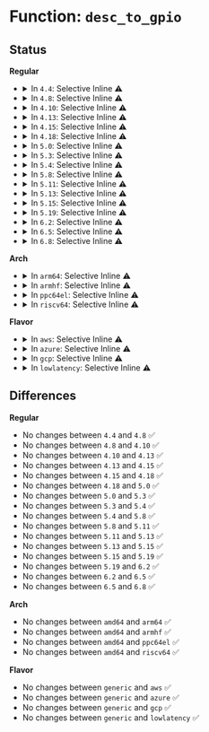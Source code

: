 # Function: <code>desc_to_gpio</code>

## Status
<b>Regular</b>
<ul>
<li>
<details>
<summary>In <code>4.4</code>: Selective Inline ⚠️</summary>

```c
int desc_to_gpio(const struct gpio_desc *desc);
```

**Collision:** Unique Global

**Inline:** Selective

**Transformation:** False

**Instances:**

```
In drivers/gpio/gpiolib.c (ffffffff81423f10)
Location: drivers/gpio/gpiolib.c:108
Inline: True
Inline callers:
  - drivers/gpio/gpiolib.c:_gpiod_get_raw_value
  - drivers/gpio/gpiolib.c:gpiod_direction_input
  - drivers/gpio/gpiolib.c:_gpiod_direction_output_raw
  - drivers/gpio/gpiolib.c:_gpiod_direction_output_raw
  - drivers/gpio/gpiolib.c:_gpio_set_open_drain_value
  - drivers/gpio/gpiolib.c:_gpio_set_open_drain_value
  - drivers/gpio/gpiolib.c:_gpio_set_open_source_value
  - drivers/gpio/gpiolib.c:_gpio_set_open_source_value
  - drivers/gpio/gpiolib.c:_gpiod_set_raw_value
  - drivers/gpio/gpiolib.c:gpiod_set_array_value_priv
  - drivers/gpio/gpiolib.c:gpiod_request
  - drivers/gpio/gpiolib.c:gpiod_hog
```
**Symbols:**

```
ffffffff81423f10-ffffffff81423f33: desc_to_gpio (STB_GLOBAL)
```
</details>
</li>
<li>
<details>
<summary>In <code>4.8</code>: Selective Inline ⚠️</summary>

```c
int desc_to_gpio(const struct gpio_desc *desc);
```

**Collision:** Unique Global

**Inline:** Selective

**Transformation:** False

**Instances:**

```
In drivers/gpio/gpiolib.c (ffffffff81472731)
Location: drivers/gpio/gpiolib.c:128
Inline: True
Inline callers:
  - drivers/gpio/gpiolib.c:gpiod_hog
  - drivers/gpio/gpiolib.c:gpiod_set_array_value_complex
  - drivers/gpio/gpiolib.c:_gpiod_set_raw_value
  - drivers/gpio/gpiolib.c:_gpio_set_open_source_value
  - drivers/gpio/gpiolib.c:_gpio_set_open_source_value
  - drivers/gpio/gpiolib.c:_gpio_set_open_drain_value
  - drivers/gpio/gpiolib.c:_gpio_set_open_drain_value
  - drivers/gpio/gpiolib.c:_gpiod_get_raw_value
  - drivers/gpio/gpiolib.c:gpiod_set_debounce
  - drivers/gpio/gpiolib.c:_gpiod_direction_output_raw
  - drivers/gpio/gpiolib.c:_gpiod_direction_output_raw
  - drivers/gpio/gpiolib.c:_gpiod_direction_output_raw
  - drivers/gpio/gpiolib.c:gpiod_direction_input
  - drivers/gpio/gpiolib.c:gpiod_direction_input
  - drivers/gpio/gpiolib.c:gpiod_request
```
**Symbols:**

```
ffffffff8146d500-ffffffff8146d523: desc_to_gpio (STB_GLOBAL)
```
</details>
</li>
<li>
<details>
<summary>In <code>4.10</code>: Selective Inline ⚠️</summary>

```c
int desc_to_gpio(const struct gpio_desc *desc);
```

**Collision:** Unique Global

**Inline:** Selective

**Transformation:** False

**Instances:**

```
In drivers/gpio/gpiolib.c (ffffffff81494851)
Location: drivers/gpio/gpiolib.c:131
Inline: True
Inline callers:
  - drivers/gpio/gpiolib.c:gpiod_hog
  - drivers/gpio/gpiolib.c:gpiod_set_array_value_complex
  - drivers/gpio/gpiolib.c:_gpiod_set_raw_value
  - drivers/gpio/gpiolib.c:_gpio_set_open_source_value
  - drivers/gpio/gpiolib.c:_gpio_set_open_source_value
  - drivers/gpio/gpiolib.c:_gpio_set_open_drain_value
  - drivers/gpio/gpiolib.c:_gpio_set_open_drain_value
  - drivers/gpio/gpiolib.c:_gpiod_get_raw_value
  - drivers/gpio/gpiolib.c:gpiod_set_debounce
  - drivers/gpio/gpiolib.c:_gpiod_direction_output_raw
  - drivers/gpio/gpiolib.c:_gpiod_direction_output_raw
  - drivers/gpio/gpiolib.c:_gpiod_direction_output_raw
  - drivers/gpio/gpiolib.c:gpiod_direction_input
  - drivers/gpio/gpiolib.c:gpiod_direction_input
  - drivers/gpio/gpiolib.c:gpiod_request
```
**Symbols:**

```
ffffffff8148f3d0-ffffffff8148f3f3: desc_to_gpio (STB_GLOBAL)
```
</details>
</li>
<li>
<details>
<summary>In <code>4.13</code>: Selective Inline ⚠️</summary>

```c
int desc_to_gpio(const struct gpio_desc *desc);
```

**Collision:** Unique Global

**Inline:** Selective

**Transformation:** False

**Instances:**

```
In drivers/gpio/gpiolib.c (ffffffff8149e274)
Location: drivers/gpio/gpiolib.c:132
Inline: True
Inline callers:
  - drivers/gpio/gpiolib.c:gpiod_hog
  - drivers/gpio/gpiolib.c:gpiod_set_array_value_complex
  - drivers/gpio/gpiolib.c:_gpiod_set_raw_value
  - drivers/gpio/gpiolib.c:_gpio_set_open_source_value
  - drivers/gpio/gpiolib.c:_gpio_set_open_source_value
  - drivers/gpio/gpiolib.c:_gpio_set_open_drain_value
  - drivers/gpio/gpiolib.c:_gpio_set_open_drain_value
  - drivers/gpio/gpiolib.c:_gpiod_get_raw_value
  - drivers/gpio/gpiolib.c:_gpiod_direction_output_raw
  - drivers/gpio/gpiolib.c:_gpiod_direction_output_raw
  - drivers/gpio/gpiolib.c:_gpiod_direction_output_raw
```
**Symbols:**

```
ffffffff81498e90-ffffffff81498eb3: desc_to_gpio (STB_GLOBAL)
```
</details>
</li>
<li>
<details>
<summary>In <code>4.15</code>: Selective Inline ⚠️</summary>

```c
int desc_to_gpio(const struct gpio_desc *desc);
```

**Collision:** Unique Global

**Inline:** Selective

**Transformation:** False

**Instances:**

```
In drivers/gpio/gpiolib.c (ffffffff814dcdd4)
Location: drivers/gpio/gpiolib.c:152
Inline: True
Inline callers:
  - drivers/gpio/gpiolib.c:gpiod_hog
  - drivers/gpio/gpiolib.c:gpiod_configure_flags
  - drivers/gpio/gpiolib.c:gpiod_set_array_value_complex
  - drivers/gpio/gpiolib.c:gpiod_set_raw_value_commit
  - drivers/gpio/gpiolib.c:gpio_set_open_source_value_commit
  - drivers/gpio/gpiolib.c:gpio_set_open_source_value_commit
  - drivers/gpio/gpiolib.c:gpio_set_open_drain_value_commit
  - drivers/gpio/gpiolib.c:gpio_set_open_drain_value_commit
  - drivers/gpio/gpiolib.c:gpiod_get_array_value_complex
  - drivers/gpio/gpiolib.c:gpiod_get_raw_value_commit
  - drivers/gpio/gpiolib.c:gpiod_direction_output_raw_commit
  - drivers/gpio/gpiolib.c:gpiod_direction_output_raw_commit
```
**Symbols:**

```
ffffffff814d7180-ffffffff814d71a3: desc_to_gpio (STB_GLOBAL)
```
</details>
</li>
<li>
<details>
<summary>In <code>4.18</code>: Selective Inline ⚠️</summary>

```c
int desc_to_gpio(const struct gpio_desc *desc);
```

**Collision:** Unique Global

**Inline:** Selective

**Transformation:** False

**Instances:**

```
In drivers/gpio/gpiolib.c (ffffffff8150bf4f)
Location: drivers/gpio/gpiolib.c:160
Inline: True
Inline callers:
  - drivers/gpio/gpiolib.c:gpiod_hog
  - drivers/gpio/gpiolib.c:gpiod_configure_flags
  - drivers/gpio/gpiolib.c:gpiod_set_array_value_complex
  - drivers/gpio/gpiolib.c:gpiod_set_raw_value_commit
  - drivers/gpio/gpiolib.c:gpio_set_open_source_value_commit
  - drivers/gpio/gpiolib.c:gpio_set_open_source_value_commit
  - drivers/gpio/gpiolib.c:gpio_set_open_drain_value_commit
  - drivers/gpio/gpiolib.c:gpio_set_open_drain_value_commit
  - drivers/gpio/gpiolib.c:gpiod_get_array_value_complex
  - drivers/gpio/gpiolib.c:gpiod_get_raw_value_commit
  - drivers/gpio/gpiolib.c:gpiod_set_debounce
  - drivers/gpio/gpiolib.c:gpiod_direction_output
  - drivers/gpio/gpiolib.c:gpiod_direction_output_raw_commit
  - drivers/gpio/gpiolib.c:gpiod_direction_output_raw_commit
  - drivers/gpio/gpiolib.c:gpiod_direction_input
  - drivers/gpio/gpiolib.c:gpiod_direction_input
Direct callers:
  - drivers/gpio/gpiolib-sysfs.c:gpiod_export
  - drivers/gpio/gpiolib-sysfs.c:gpiod_export
  - drivers/gpio/gpiolib-sysfs.c:gpiod_export
  - drivers/gpio/gpiolib-sysfs.c:gpiod_export
```
**Symbols:**

```
ffffffff81506340-ffffffff81506363: desc_to_gpio (STB_GLOBAL)
```
</details>
</li>
<li>
<details>
<summary>In <code>5.0</code>: Selective Inline ⚠️</summary>

```c
int desc_to_gpio(const struct gpio_desc *desc);
```

**Collision:** Unique Global

**Inline:** Selective

**Transformation:** False

**Instances:**

```
In drivers/gpio/gpiolib.c (ffffffff81520e7f)
Location: drivers/gpio/gpiolib.c:161
Inline: True
Inline callers:
  - drivers/gpio/gpiolib.c:gpiod_hog
  - drivers/gpio/gpiolib.c:gpiod_configure_flags
  - drivers/gpio/gpiolib.c:gpiod_set_array_value_complex
  - drivers/gpio/gpiolib.c:gpiod_set_raw_value_commit
  - drivers/gpio/gpiolib.c:gpio_set_open_source_value_commit
  - drivers/gpio/gpiolib.c:gpio_set_open_source_value_commit
  - drivers/gpio/gpiolib.c:gpio_set_open_drain_value_commit
  - drivers/gpio/gpiolib.c:gpio_set_open_drain_value_commit
  - drivers/gpio/gpiolib.c:gpiod_get_array_value_complex
  - drivers/gpio/gpiolib.c:gpiod_get_raw_value_commit
  - drivers/gpio/gpiolib.c:gpiod_set_debounce
  - drivers/gpio/gpiolib.c:gpiod_direction_output
  - drivers/gpio/gpiolib.c:gpiod_direction_output_raw_commit
  - drivers/gpio/gpiolib.c:gpiod_direction_output_raw_commit
  - drivers/gpio/gpiolib.c:gpiod_direction_output_raw_commit
  - drivers/gpio/gpiolib.c:gpiod_direction_input
  - drivers/gpio/gpiolib.c:gpiod_direction_input
  - drivers/gpio/gpiolib.c:gpiod_direction_input
Direct callers:
  - drivers/gpio/gpiolib-sysfs.c:gpiod_export
  - drivers/gpio/gpiolib-sysfs.c:gpiod_export
  - drivers/gpio/gpiolib-sysfs.c:gpiod_export
  - drivers/gpio/gpiolib-sysfs.c:gpiod_export
```
**Symbols:**

```
ffffffff8151a7f0-ffffffff8151a813: desc_to_gpio (STB_GLOBAL)
```
</details>
</li>
<li>
<details>
<summary>In <code>5.3</code>: Selective Inline ⚠️</summary>

```c
int desc_to_gpio(const struct gpio_desc *desc);
```

**Collision:** Unique Global

**Inline:** Selective

**Transformation:** False

**Instances:**

```
In drivers/gpio/gpiolib.c (ffffffff8154f2ee)
Location: drivers/gpio/gpiolib.c:161
Inline: True
Inline callers:
  - drivers/gpio/gpiolib.c:gpiod_hog
  - drivers/gpio/gpiolib.c:gpiod_configure_flags
  - drivers/gpio/gpiolib.c:gpiod_configure_flags
  - drivers/gpio/gpiolib.c:gpiod_set_array_value_complex
  - drivers/gpio/gpiolib.c:gpiod_set_raw_value_commit
  - drivers/gpio/gpiolib.c:gpio_set_open_source_value_commit
  - drivers/gpio/gpiolib.c:gpio_set_open_source_value_commit
  - drivers/gpio/gpiolib.c:gpio_set_open_drain_value_commit
  - drivers/gpio/gpiolib.c:gpio_set_open_drain_value_commit
  - drivers/gpio/gpiolib.c:gpiod_get_array_value_complex
  - drivers/gpio/gpiolib.c:gpiod_get_raw_value_commit
  - drivers/gpio/gpiolib.c:gpiod_set_debounce
  - drivers/gpio/gpiolib.c:gpiod_direction_output
  - drivers/gpio/gpiolib.c:gpiod_direction_output_raw_commit
  - drivers/gpio/gpiolib.c:gpiod_direction_output_raw_commit
  - drivers/gpio/gpiolib.c:gpiod_direction_output_raw_commit
  - drivers/gpio/gpiolib.c:gpiod_direction_input
  - drivers/gpio/gpiolib.c:gpiod_direction_input
  - drivers/gpio/gpiolib.c:gpiod_direction_input
Direct callers:
  - drivers/gpio/gpiolib-sysfs.c:gpiod_export
  - drivers/gpio/gpiolib-sysfs.c:gpiod_export
  - drivers/gpio/gpiolib-sysfs.c:gpiod_export
  - drivers/gpio/gpiolib-sysfs.c:gpiod_export
```
**Symbols:**

```
ffffffff81548990-ffffffff815489b3: desc_to_gpio (STB_GLOBAL)
```
</details>
</li>
<li>
<details>
<summary>In <code>5.4</code>: Selective Inline ⚠️</summary>

```c
int desc_to_gpio(const struct gpio_desc *desc);
```

**Collision:** Unique Global

**Inline:** Selective

**Transformation:** False

**Instances:**

```
In drivers/gpio/gpiolib.c (ffffffff815707f6)
Location: drivers/gpio/gpiolib.c:163
Inline: True
Inline callers:
  - drivers/gpio/gpiolib.c:gpiod_hog
  - drivers/gpio/gpiolib.c:gpiod_configure_flags
  - drivers/gpio/gpiolib.c:gpiod_configure_flags
  - drivers/gpio/gpiolib.c:gpiod_set_array_value_complex
  - drivers/gpio/gpiolib.c:gpiod_set_raw_value_commit
  - drivers/gpio/gpiolib.c:gpio_set_open_source_value_commit
  - drivers/gpio/gpiolib.c:gpio_set_open_source_value_commit
  - drivers/gpio/gpiolib.c:gpio_set_open_drain_value_commit
  - drivers/gpio/gpiolib.c:gpio_set_open_drain_value_commit
  - drivers/gpio/gpiolib.c:gpiod_get_array_value_complex
  - drivers/gpio/gpiolib.c:gpiod_get_raw_value_commit
  - drivers/gpio/gpiolib.c:gpiod_set_debounce
  - drivers/gpio/gpiolib.c:gpiod_direction_output
  - drivers/gpio/gpiolib.c:gpiod_direction_output_raw_commit
  - drivers/gpio/gpiolib.c:gpiod_direction_output_raw_commit
  - drivers/gpio/gpiolib.c:gpiod_direction_output_raw_commit
  - drivers/gpio/gpiolib.c:gpiod_direction_input
  - drivers/gpio/gpiolib.c:gpiod_direction_input
  - drivers/gpio/gpiolib.c:gpiod_direction_input
Direct callers:
  - drivers/gpio/gpiolib-sysfs.c:gpiod_export
  - drivers/gpio/gpiolib-sysfs.c:gpiod_export
  - drivers/gpio/gpiolib-sysfs.c:gpiod_export
  - drivers/gpio/gpiolib-sysfs.c:gpiod_export
```
**Symbols:**

```
ffffffff81569960-ffffffff81569983: desc_to_gpio (STB_GLOBAL)
```
</details>
</li>
<li>
<details>
<summary>In <code>5.8</code>: Selective Inline ⚠️</summary>

```c
int desc_to_gpio(const struct gpio_desc *desc);
```

**Collision:** Unique Global

**Inline:** Selective

**Transformation:** False

**Instances:**

```
In drivers/gpio/gpiolib.c (ffffffff81614d9f)
Location: drivers/gpio/gpiolib.c:164
Inline: True
Inline callers:
  - drivers/gpio/gpiolib.c:gpiod_hog
  - drivers/gpio/gpiolib.c:gpiod_configure_flags
  - drivers/gpio/gpiolib.c:gpiod_configure_flags
  - drivers/gpio/gpiolib.c:gpiod_configure_flags
  - drivers/gpio/gpiolib.c:gpiod_set_array_value_complex
  - drivers/gpio/gpiolib.c:gpiod_set_raw_value_commit
  - drivers/gpio/gpiolib.c:gpio_set_open_source_value_commit
  - drivers/gpio/gpiolib.c:gpio_set_open_source_value_commit
  - drivers/gpio/gpiolib.c:gpio_set_open_drain_value_commit
  - drivers/gpio/gpiolib.c:gpio_set_open_drain_value_commit
  - drivers/gpio/gpiolib.c:gpiod_get_array_value_complex
  - drivers/gpio/gpiolib.c:gpiod_get_raw_value_commit
  - drivers/gpio/gpiolib.c:gpiod_direction_output
  - drivers/gpio/gpiolib.c:gpiod_direction_output_raw_commit
  - drivers/gpio/gpiolib.c:gpiod_direction_output_raw_commit
  - drivers/gpio/gpiolib.c:gpiod_direction_output_raw_commit
  - drivers/gpio/gpiolib.c:gpiod_direction_output_raw_commit
  - drivers/gpio/gpiolib.c:gpiod_direction_input
  - drivers/gpio/gpiolib.c:gpiod_direction_input
  - drivers/gpio/gpiolib.c:gpiod_direction_input
  - drivers/gpio/gpiolib.c:gpiochip_machine_hog
Direct callers:
  - drivers/gpio/gpiolib-sysfs.c:gpiod_export
  - drivers/gpio/gpiolib-sysfs.c:gpiod_export
  - drivers/gpio/gpiolib-sysfs.c:gpiod_export
  - drivers/gpio/gpiolib-sysfs.c:gpiod_export
```
**Symbols:**

```
ffffffff8160c2f0-ffffffff8160c312: desc_to_gpio (STB_GLOBAL)
```
</details>
</li>
<li>
<details>
<summary>In <code>5.11</code>: Selective Inline ⚠️</summary>

```c
int desc_to_gpio(const struct gpio_desc *desc);
```

**Collision:** Unique Global

**Inline:** Selective

**Transformation:** False

**Instances:**

```
In drivers/gpio/gpiolib.c (ffffffff81bf6631)
Location: drivers/gpio/gpiolib.c:161
Inline: True
Inline callers:
  - drivers/gpio/gpiolib.c:gpiod_hog
  - drivers/gpio/gpiolib.c:gpiod_configure_flags
  - drivers/gpio/gpiolib.c:gpiod_configure_flags
  - drivers/gpio/gpiolib.c:gpiod_configure_flags
  - drivers/gpio/gpiolib.c:gpiod_set_array_value_complex
  - drivers/gpio/gpiolib.c:gpiod_set_raw_value_commit
  - drivers/gpio/gpiolib.c:gpio_set_open_source_value_commit
  - drivers/gpio/gpiolib.c:gpio_set_open_source_value_commit
  - drivers/gpio/gpiolib.c:gpio_set_open_drain_value_commit
  - drivers/gpio/gpiolib.c:gpio_set_open_drain_value_commit
  - drivers/gpio/gpiolib.c:gpiod_get_array_value_complex
  - drivers/gpio/gpiolib.c:gpiod_get_raw_value_commit
  - drivers/gpio/gpiolib.c:gpiod_direction_output
  - drivers/gpio/gpiolib.c:gpiod_direction_output_raw_commit
  - drivers/gpio/gpiolib.c:gpiod_direction_output_raw_commit
  - drivers/gpio/gpiolib.c:gpiod_direction_output_raw_commit
  - drivers/gpio/gpiolib.c:gpiod_direction_output_raw_commit
  - drivers/gpio/gpiolib.c:gpiod_direction_input
  - drivers/gpio/gpiolib.c:gpiod_direction_input
  - drivers/gpio/gpiolib.c:gpiod_direction_input
  - drivers/gpio/gpiolib.c:gpiochip_machine_hog
Direct callers:
  - drivers/gpio/gpiolib-sysfs.c:gpiod_export
  - drivers/gpio/gpiolib-sysfs.c:gpiod_export
  - drivers/gpio/gpiolib-sysfs.c:gpiod_export
  - drivers/gpio/gpiolib-sysfs.c:gpiod_export
```
**Symbols:**

```
ffffffff816331a0-ffffffff816331c5: desc_to_gpio (STB_GLOBAL)
```
</details>
</li>
<li>
<details>
<summary>In <code>5.13</code>: Selective Inline ⚠️</summary>

```c
int desc_to_gpio(const struct gpio_desc *desc);
```

**Collision:** Unique Global

**Inline:** Selective

**Transformation:** False

**Instances:**

```
In drivers/gpio/gpiolib.c (ffffffff81be851e)
Location: drivers/gpio/gpiolib.c:163
Inline: True
Inline callers:
  - drivers/gpio/gpiolib.c:gpiod_hog
  - drivers/gpio/gpiolib.c:gpiod_configure_flags
  - drivers/gpio/gpiolib.c:gpiod_configure_flags
  - drivers/gpio/gpiolib.c:gpiod_configure_flags
  - drivers/gpio/gpiolib.c:gpiod_set_array_value_complex
  - drivers/gpio/gpiolib.c:gpiod_set_raw_value_commit
  - drivers/gpio/gpiolib.c:gpio_set_open_source_value_commit
  - drivers/gpio/gpiolib.c:gpio_set_open_source_value_commit
  - drivers/gpio/gpiolib.c:gpio_set_open_drain_value_commit
  - drivers/gpio/gpiolib.c:gpio_set_open_drain_value_commit
  - drivers/gpio/gpiolib.c:gpiod_get_array_value_complex
  - drivers/gpio/gpiolib.c:gpiod_get_raw_value_commit
  - drivers/gpio/gpiolib.c:gpiod_direction_output
  - drivers/gpio/gpiolib.c:gpiod_direction_output_raw_commit
  - drivers/gpio/gpiolib.c:gpiod_direction_output_raw_commit
  - drivers/gpio/gpiolib.c:gpiod_direction_output_raw_commit
  - drivers/gpio/gpiolib.c:gpiod_direction_output_raw_commit
  - drivers/gpio/gpiolib.c:gpiod_direction_input
  - drivers/gpio/gpiolib.c:gpiod_direction_input
  - drivers/gpio/gpiolib.c:gpiod_direction_input
  - drivers/gpio/gpiolib.c:gpiochip_machine_hog
Direct callers:
  - drivers/gpio/gpiolib-sysfs.c:gpiod_export
  - drivers/gpio/gpiolib-sysfs.c:gpiod_export
  - drivers/gpio/gpiolib-sysfs.c:gpiod_export
  - drivers/gpio/gpiolib-sysfs.c:gpiod_export
```
**Symbols:**

```
ffffffff81616e80-ffffffff81616ea5: desc_to_gpio (STB_GLOBAL)
```
</details>
</li>
<li>
<details>
<summary>In <code>5.15</code>: Selective Inline ⚠️</summary>

```c
int desc_to_gpio(const struct gpio_desc *desc);
```

**Collision:** Unique Global

**Inline:** Selective

**Transformation:** False

**Instances:**

```
In drivers/gpio/gpiolib.c (ffffffff81ce21cb)
Location: drivers/gpio/gpiolib.c:163
Inline: True
Inline callers:
  - drivers/gpio/gpiolib.c:gpiod_hog
  - drivers/gpio/gpiolib.c:gpiod_configure_flags
  - drivers/gpio/gpiolib.c:gpiod_configure_flags
  - drivers/gpio/gpiolib.c:gpiod_configure_flags
  - drivers/gpio/gpiolib.c:gpiod_set_array_value_complex
  - drivers/gpio/gpiolib.c:gpiod_set_raw_value_commit
  - drivers/gpio/gpiolib.c:gpio_set_open_source_value_commit
  - drivers/gpio/gpiolib.c:gpio_set_open_source_value_commit
  - drivers/gpio/gpiolib.c:gpio_set_open_drain_value_commit
  - drivers/gpio/gpiolib.c:gpio_set_open_drain_value_commit
  - drivers/gpio/gpiolib.c:gpiod_get_array_value_complex
  - drivers/gpio/gpiolib.c:gpiod_get_raw_value_commit
  - drivers/gpio/gpiolib.c:gpiod_direction_output
  - drivers/gpio/gpiolib.c:gpiod_direction_output_raw_commit
  - drivers/gpio/gpiolib.c:gpiod_direction_output_raw_commit
  - drivers/gpio/gpiolib.c:gpiod_direction_output_raw_commit
  - drivers/gpio/gpiolib.c:gpiod_direction_output_raw_commit
  - drivers/gpio/gpiolib.c:gpiod_direction_input
  - drivers/gpio/gpiolib.c:gpiod_direction_input
  - drivers/gpio/gpiolib.c:gpiod_direction_input
  - drivers/gpio/gpiolib.c:gpiochip_machine_hog
Direct callers:
  - drivers/gpio/gpiolib-sysfs.c:gpiod_export
  - drivers/gpio/gpiolib-sysfs.c:gpiod_export
  - drivers/gpio/gpiolib-sysfs.c:gpiod_export
  - drivers/gpio/gpiolib-sysfs.c:gpiod_export
```
**Symbols:**

```
ffffffff81686100-ffffffff81686125: desc_to_gpio (STB_GLOBAL)
```
</details>
</li>
<li>
<details>
<summary>In <code>5.19</code>: Selective Inline ⚠️</summary>

```c
int desc_to_gpio(const struct gpio_desc *desc);
```

**Collision:** Unique Global

**Inline:** Selective

**Transformation:** False

**Instances:**

```
In drivers/gpio/gpiolib.c (ffffffff81ea8be8)
Location: drivers/gpio/gpiolib.c:163
Inline: True
Inline callers:
  - drivers/gpio/gpiolib.c:gpiod_hog
  - drivers/gpio/gpiolib.c:gpiod_configure_flags
  - drivers/gpio/gpiolib.c:gpiod_configure_flags
  - drivers/gpio/gpiolib.c:gpiod_configure_flags
  - drivers/gpio/gpiolib.c:gpiod_set_array_value_complex
  - drivers/gpio/gpiolib.c:gpiod_set_raw_value_commit
  - drivers/gpio/gpiolib.c:gpio_set_open_source_value_commit
  - drivers/gpio/gpiolib.c:gpio_set_open_source_value_commit
  - drivers/gpio/gpiolib.c:gpio_set_open_drain_value_commit
  - drivers/gpio/gpiolib.c:gpio_set_open_drain_value_commit
  - drivers/gpio/gpiolib.c:gpiod_get_array_value_complex
  - drivers/gpio/gpiolib.c:gpiod_get_raw_value_commit
  - drivers/gpio/gpiolib.c:gpiod_disable_hw_timestamp_ns
  - drivers/gpio/gpiolib.c:gpiod_disable_hw_timestamp_ns
  - drivers/gpio/gpiolib.c:gpiod_enable_hw_timestamp_ns
  - drivers/gpio/gpiolib.c:gpiod_enable_hw_timestamp_ns
  - drivers/gpio/gpiolib.c:gpiod_direction_output
  - drivers/gpio/gpiolib.c:gpiod_direction_output_raw_commit
  - drivers/gpio/gpiolib.c:gpiod_direction_output_raw_commit
  - drivers/gpio/gpiolib.c:gpiod_direction_output_raw_commit
  - drivers/gpio/gpiolib.c:gpiod_direction_output_raw_commit
  - drivers/gpio/gpiolib.c:gpiod_direction_input
  - drivers/gpio/gpiolib.c:gpiod_direction_input
  - drivers/gpio/gpiolib.c:gpiod_direction_input
  - drivers/gpio/gpiolib.c:gpiochip_machine_hog
Direct callers:
  - drivers/gpio/gpiolib-cdev.c:hte_edge_setup
  - drivers/gpio/gpiolib-sysfs.c:gpiod_export
  - drivers/gpio/gpiolib-sysfs.c:gpiod_export
  - drivers/gpio/gpiolib-sysfs.c:gpiod_export
  - drivers/gpio/gpiolib-sysfs.c:gpiod_export
```
**Symbols:**

```
ffffffff817a29e0-ffffffff817a2a0d: desc_to_gpio (STB_GLOBAL)
```
</details>
</li>
<li>
<details>
<summary>In <code>6.2</code>: Selective Inline ⚠️</summary>

```c
int desc_to_gpio(const struct gpio_desc *desc);
```

**Collision:** Unique Global

**Inline:** Selective

**Transformation:** False

**Instances:**

```
In drivers/gpio/gpiolib.c (ffffffff818c147d)
Location: drivers/gpio/gpiolib.c:164
Inline: True
Inline callers:
  - drivers/gpio/gpiolib.c:gpiod_hog
  - drivers/gpio/gpiolib.c:gpiod_configure_flags
  - drivers/gpio/gpiolib.c:gpiod_configure_flags
  - drivers/gpio/gpiolib.c:gpiod_configure_flags
  - drivers/gpio/gpiolib.c:gpiod_set_array_value_complex
  - drivers/gpio/gpiolib.c:gpiod_set_raw_value_commit
  - drivers/gpio/gpiolib.c:gpio_set_open_source_value_commit
  - drivers/gpio/gpiolib.c:gpio_set_open_source_value_commit
  - drivers/gpio/gpiolib.c:gpio_set_open_drain_value_commit
  - drivers/gpio/gpiolib.c:gpio_set_open_drain_value_commit
  - drivers/gpio/gpiolib.c:gpiod_get_array_value_complex
  - drivers/gpio/gpiolib.c:gpiod_get_raw_value_commit
  - drivers/gpio/gpiolib.c:gpiod_disable_hw_timestamp_ns
  - drivers/gpio/gpiolib.c:gpiod_disable_hw_timestamp_ns
  - drivers/gpio/gpiolib.c:gpiod_enable_hw_timestamp_ns
  - drivers/gpio/gpiolib.c:gpiod_enable_hw_timestamp_ns
  - drivers/gpio/gpiolib.c:gpiod_direction_output
  - drivers/gpio/gpiolib.c:gpiod_direction_output_raw_commit
  - drivers/gpio/gpiolib.c:gpiod_direction_output_raw_commit
  - drivers/gpio/gpiolib.c:gpiod_direction_output_raw_commit
  - drivers/gpio/gpiolib.c:gpiod_direction_output_raw_commit
  - drivers/gpio/gpiolib.c:gpiod_direction_input
  - drivers/gpio/gpiolib.c:gpiod_direction_input
  - drivers/gpio/gpiolib.c:gpiod_direction_input
  - drivers/gpio/gpiolib.c:gpiochip_machine_hog
Direct callers:
  - drivers/gpio/gpiolib-cdev.c:hte_edge_setup
  - drivers/gpio/gpiolib-sysfs.c:gpiod_export
  - drivers/gpio/gpiolib-sysfs.c:gpiod_export
  - drivers/gpio/gpiolib-sysfs.c:gpiod_export
  - drivers/gpio/gpiolib-sysfs.c:gpiod_export
```
**Symbols:**

```
ffffffff818b9cb0-ffffffff818b9cdd: desc_to_gpio (STB_GLOBAL)
```
</details>
</li>
<li>
<details>
<summary>In <code>6.5</code>: Selective Inline ⚠️</summary>

```c
int desc_to_gpio(const struct gpio_desc *desc);
```

**Collision:** Unique Global

**Inline:** Selective

**Transformation:** False

**Instances:**

```
In drivers/gpio/gpiolib.c (ffffffff81904426)
Location: drivers/gpio/gpiolib.c:181
Inline: True
Inline callers:
  - drivers/gpio/gpiolib.c:gpiod_hog
  - drivers/gpio/gpiolib.c:gpiod_configure_flags
  - drivers/gpio/gpiolib.c:gpiod_configure_flags
  - drivers/gpio/gpiolib.c:gpiod_configure_flags
  - drivers/gpio/gpiolib.c:gpiod_set_array_value_complex
  - drivers/gpio/gpiolib.c:gpiod_set_raw_value_commit
  - drivers/gpio/gpiolib.c:gpio_set_open_source_value_commit
  - drivers/gpio/gpiolib.c:gpio_set_open_source_value_commit
  - drivers/gpio/gpiolib.c:gpio_set_open_drain_value_commit
  - drivers/gpio/gpiolib.c:gpio_set_open_drain_value_commit
  - drivers/gpio/gpiolib.c:gpiod_get_array_value_complex
  - drivers/gpio/gpiolib.c:gpiod_get_raw_value_commit
  - drivers/gpio/gpiolib.c:gpiod_disable_hw_timestamp_ns
  - drivers/gpio/gpiolib.c:gpiod_disable_hw_timestamp_ns
  - drivers/gpio/gpiolib.c:gpiod_enable_hw_timestamp_ns
  - drivers/gpio/gpiolib.c:gpiod_enable_hw_timestamp_ns
  - drivers/gpio/gpiolib.c:gpiod_direction_output
  - drivers/gpio/gpiolib.c:gpiod_direction_output_raw_commit
  - drivers/gpio/gpiolib.c:gpiod_direction_output_raw_commit
  - drivers/gpio/gpiolib.c:gpiod_direction_output_raw_commit
  - drivers/gpio/gpiolib.c:gpiod_direction_output_raw_commit
  - drivers/gpio/gpiolib.c:gpiod_direction_input
  - drivers/gpio/gpiolib.c:gpiod_direction_input
  - drivers/gpio/gpiolib.c:gpiod_direction_input
  - drivers/gpio/gpiolib.c:gpiochip_machine_hog
Direct callers:
  - drivers/gpio/gpiolib-cdev.c:hte_edge_setup
  - drivers/gpio/gpiolib-sysfs.c:gpiod_export
  - drivers/gpio/gpiolib-sysfs.c:gpiod_export
  - drivers/gpio/gpiolib-sysfs.c:gpiod_export
  - drivers/gpio/gpiolib-sysfs.c:gpiod_export
```
**Symbols:**

```
ffffffff818fcda0-ffffffff818fcdcd: desc_to_gpio (STB_GLOBAL)
```
</details>
</li>
<li>
<details>
<summary>In <code>6.8</code>: Selective Inline ⚠️</summary>

```c
int desc_to_gpio(const struct gpio_desc *desc);
```

**Collision:** Unique Global

**Inline:** Selective

**Transformation:** False

**Instances:**

```
In drivers/gpio/gpiolib.c (ffffffff8194be4f)
Location: drivers/gpio/gpiolib.c:191
Inline: True
Inline callers:
  - drivers/gpio/gpiolib.c:gpiod_hog
  - drivers/gpio/gpiolib.c:gpiod_configure_flags
  - drivers/gpio/gpiolib.c:gpiod_configure_flags
  - drivers/gpio/gpiolib.c:gpiod_configure_flags
  - drivers/gpio/gpiolib.c:gpiod_set_array_value_complex
  - drivers/gpio/gpiolib.c:gpiod_set_raw_value_commit
  - drivers/gpio/gpiolib.c:gpio_set_open_source_value_commit
  - drivers/gpio/gpiolib.c:gpio_set_open_source_value_commit
  - drivers/gpio/gpiolib.c:gpio_set_open_drain_value_commit
  - drivers/gpio/gpiolib.c:gpio_set_open_drain_value_commit
  - drivers/gpio/gpiolib.c:gpiod_get_array_value_complex
  - drivers/gpio/gpiolib.c:gpiod_get_raw_value_commit
  - drivers/gpio/gpiolib.c:gpiod_disable_hw_timestamp_ns
  - drivers/gpio/gpiolib.c:gpiod_disable_hw_timestamp_ns
  - drivers/gpio/gpiolib.c:gpiod_enable_hw_timestamp_ns
  - drivers/gpio/gpiolib.c:gpiod_enable_hw_timestamp_ns
  - drivers/gpio/gpiolib.c:gpiod_direction_output
  - drivers/gpio/gpiolib.c:gpiod_direction_output_raw_commit
  - drivers/gpio/gpiolib.c:gpiod_direction_output_raw_commit
  - drivers/gpio/gpiolib.c:gpiod_direction_output_raw_commit
  - drivers/gpio/gpiolib.c:gpiod_direction_output_raw_commit
  - drivers/gpio/gpiolib.c:gpiod_direction_input
  - drivers/gpio/gpiolib.c:gpiod_direction_input
  - drivers/gpio/gpiolib.c:gpiod_direction_input
  - drivers/gpio/gpiolib.c:gpiochip_machine_hog
Direct callers:
  - drivers/gpio/gpiolib-cdev.c:hte_edge_setup
  - drivers/gpio/gpiolib-sysfs.c:gpiod_export
  - drivers/gpio/gpiolib-sysfs.c:gpiod_export
  - drivers/gpio/gpiolib-sysfs.c:gpiod_export
  - drivers/gpio/gpiolib-sysfs.c:gpiod_export
```
**Symbols:**

```
ffffffff819443c0-ffffffff819443ea: desc_to_gpio (STB_GLOBAL)
```
</details>
</li>
</ul>
<b>Arch</b>
<ul>
<li>
<details>
<summary>In <code>arm64</code>: Selective Inline ⚠️</summary>

```c
int desc_to_gpio(const struct gpio_desc *desc);
```

**Collision:** Unique Global

**Inline:** Selective

**Transformation:** False

**Instances:**

```
In drivers/gpio/gpiolib.c (ffff8000106c5434)
Location: drivers/gpio/gpiolib.c:163
Inline: True
Inline callers:
  - drivers/gpio/gpiolib.c:gpiod_hog
  - drivers/gpio/gpiolib.c:gpiod_configure_flags
  - drivers/gpio/gpiolib.c:gpiod_configure_flags
  - drivers/gpio/gpiolib.c:gpiod_set_array_value_complex
  - drivers/gpio/gpiolib.c:gpiod_set_raw_value_commit
  - drivers/gpio/gpiolib.c:gpio_set_open_source_value_commit
  - drivers/gpio/gpiolib.c:gpio_set_open_source_value_commit
  - drivers/gpio/gpiolib.c:gpio_set_open_drain_value_commit
  - drivers/gpio/gpiolib.c:gpio_set_open_drain_value_commit
  - drivers/gpio/gpiolib.c:gpiod_get_array_value_complex
  - drivers/gpio/gpiolib.c:gpiod_get_raw_value_commit
  - drivers/gpio/gpiolib.c:gpiod_set_debounce
  - drivers/gpio/gpiolib.c:gpiod_direction_output
  - drivers/gpio/gpiolib.c:gpiod_direction_output_raw_commit
  - drivers/gpio/gpiolib.c:gpiod_direction_output_raw_commit
  - drivers/gpio/gpiolib.c:gpiod_direction_output_raw_commit
  - drivers/gpio/gpiolib.c:gpiod_direction_input
  - drivers/gpio/gpiolib.c:gpiod_direction_input
  - drivers/gpio/gpiolib.c:gpiod_direction_input
Direct callers:
  - drivers/gpio/gpiolib-of.c:of_parse_own_gpio
  - drivers/gpio/gpiolib-of.c:of_get_named_gpio_flags
  - drivers/gpio/gpiolib-sysfs.c:gpiod_export
  - drivers/gpio/gpiolib-sysfs.c:gpiod_export
  - drivers/gpio/gpiolib-sysfs.c:gpiod_export
```
**Symbols:**

```
ffff8000106bd610-ffff8000106bd64c: desc_to_gpio (STB_GLOBAL)
```
</details>
</li>
<li>
<details>
<summary>In <code>armhf</code>: Selective Inline ⚠️</summary>

```c
int desc_to_gpio(const struct gpio_desc *desc);
```

**Collision:** Unique Global

**Inline:** Selective

**Transformation:** False

**Instances:**

```
In drivers/gpio/gpiolib.c (c0863544)
Location: drivers/gpio/gpiolib.c:163
Inline: True
Inline callers:
  - drivers/gpio/gpiolib.c:gpiod_hog
  - drivers/gpio/gpiolib.c:gpiod_configure_flags
  - drivers/gpio/gpiolib.c:gpiod_configure_flags
  - drivers/gpio/gpiolib.c:gpiod_set_array_value_complex
  - drivers/gpio/gpiolib.c:gpiod_set_raw_value_commit
  - drivers/gpio/gpiolib.c:gpio_set_open_source_value_commit
  - drivers/gpio/gpiolib.c:gpio_set_open_source_value_commit
  - drivers/gpio/gpiolib.c:gpio_set_open_drain_value_commit
  - drivers/gpio/gpiolib.c:gpio_set_open_drain_value_commit
  - drivers/gpio/gpiolib.c:gpiod_get_array_value_complex
  - drivers/gpio/gpiolib.c:gpiod_get_raw_value_commit
  - drivers/gpio/gpiolib.c:gpiod_set_debounce
  - drivers/gpio/gpiolib.c:gpiod_direction_output
  - drivers/gpio/gpiolib.c:gpiod_direction_output_raw_commit
  - drivers/gpio/gpiolib.c:gpiod_direction_output_raw_commit
  - drivers/gpio/gpiolib.c:gpiod_direction_output_raw_commit
  - drivers/gpio/gpiolib.c:gpiod_direction_input
  - drivers/gpio/gpiolib.c:gpiod_direction_input
  - drivers/gpio/gpiolib.c:gpiod_direction_input
Direct callers:
  - drivers/gpio/gpiolib-of.c:of_gpiochip_add
  - drivers/gpio/gpiolib-of.c:of_get_named_gpio_flags
  - drivers/gpio/gpiolib-sysfs.c:gpiod_export
  - drivers/gpio/gpiolib-sysfs.c:gpiod_export
  - drivers/gpio/gpiolib-sysfs.c:gpiod_export
```
**Symbols:**

```
c085cca4-c085ccd0: desc_to_gpio (STB_GLOBAL)
```
</details>
</li>
<li>
<details>
<summary>In <code>ppc64el</code>: Selective Inline ⚠️</summary>

```c
int desc_to_gpio(const struct gpio_desc *desc);
```

**Collision:** Unique Global

**Inline:** Selective

**Transformation:** False

**Instances:**

```
In drivers/gpio/gpiolib.c (c000000000841fac)
Location: drivers/gpio/gpiolib.c:163
Inline: True
Inline callers:
  - drivers/gpio/gpiolib.c:gpiod_hog
  - drivers/gpio/gpiolib.c:gpiod_configure_flags
  - drivers/gpio/gpiolib.c:gpiod_configure_flags
  - drivers/gpio/gpiolib.c:gpiod_set_array_value_complex
  - drivers/gpio/gpiolib.c:gpiod_set_raw_value_commit
  - drivers/gpio/gpiolib.c:gpio_set_open_source_value_commit
  - drivers/gpio/gpiolib.c:gpio_set_open_source_value_commit
  - drivers/gpio/gpiolib.c:gpio_set_open_drain_value_commit
  - drivers/gpio/gpiolib.c:gpio_set_open_drain_value_commit
  - drivers/gpio/gpiolib.c:gpiod_get_array_value_complex
  - drivers/gpio/gpiolib.c:gpiod_get_raw_value_commit
  - drivers/gpio/gpiolib.c:gpiod_set_debounce
  - drivers/gpio/gpiolib.c:gpiod_direction_output
  - drivers/gpio/gpiolib.c:gpiod_direction_output_raw_commit
  - drivers/gpio/gpiolib.c:gpiod_direction_output_raw_commit
  - drivers/gpio/gpiolib.c:gpiod_direction_output_raw_commit
  - drivers/gpio/gpiolib.c:gpiod_direction_input
  - drivers/gpio/gpiolib.c:gpiod_direction_input
  - drivers/gpio/gpiolib.c:gpiod_direction_input
Direct callers:
  - drivers/gpio/gpiolib-of.c:of_parse_own_gpio
  - drivers/gpio/gpiolib-of.c:of_get_named_gpio_flags
  - drivers/gpio/gpiolib-sysfs.c:gpiod_export
  - drivers/gpio/gpiolib-sysfs.c:gpiod_export
  - drivers/gpio/gpiolib-sysfs.c:gpiod_export
```
**Symbols:**

```
c000000000838d40-c000000000838d68: desc_to_gpio (STB_GLOBAL)
```
</details>
</li>
<li>
<details>
<summary>In <code>riscv64</code>: Selective Inline ⚠️</summary>

```c
int desc_to_gpio(const struct gpio_desc *desc);
```

**Collision:** Unique Global

**Inline:** Selective

**Transformation:** False

**Instances:**

```
In drivers/gpio/gpiolib.c (ffffffe0004a98c6)
Location: drivers/gpio/gpiolib.c:163
Inline: True
Inline callers:
  - drivers/gpio/gpiolib.c:gpiod_hog
  - drivers/gpio/gpiolib.c:gpiod_configure_flags
  - drivers/gpio/gpiolib.c:gpiod_configure_flags
  - drivers/gpio/gpiolib.c:gpiod_set_array_value_complex
  - drivers/gpio/gpiolib.c:gpiod_set_raw_value_commit
  - drivers/gpio/gpiolib.c:gpio_set_open_source_value_commit
  - drivers/gpio/gpiolib.c:gpio_set_open_source_value_commit
  - drivers/gpio/gpiolib.c:gpio_set_open_drain_value_commit
  - drivers/gpio/gpiolib.c:gpio_set_open_drain_value_commit
  - drivers/gpio/gpiolib.c:gpiod_get_array_value_complex
  - drivers/gpio/gpiolib.c:gpiod_get_raw_value_commit
  - drivers/gpio/gpiolib.c:gpiod_set_debounce
  - drivers/gpio/gpiolib.c:gpiod_direction_output
  - drivers/gpio/gpiolib.c:gpiod_direction_output_raw_commit
  - drivers/gpio/gpiolib.c:gpiod_direction_output_raw_commit
  - drivers/gpio/gpiolib.c:gpiod_direction_output_raw_commit
  - drivers/gpio/gpiolib.c:gpiod_direction_input
  - drivers/gpio/gpiolib.c:gpiod_direction_input
  - drivers/gpio/gpiolib.c:gpiod_direction_input
Direct callers:
  - drivers/gpio/gpiolib-of.c:of_parse_own_gpio
  - drivers/gpio/gpiolib-of.c:of_get_named_gpio_flags
  - drivers/gpio/gpiolib-sysfs.c:gpiod_export
  - drivers/gpio/gpiolib-sysfs.c:gpiod_export
  - drivers/gpio/gpiolib-sysfs.c:gpiod_export
```
**Symbols:**

```
ffffffe0004a3e88-ffffffe0004a3eb8: desc_to_gpio (STB_GLOBAL)
```
</details>
</li>
</ul>
<b>Flavor</b>
<ul>
<li>
<details>
<summary>In <code>aws</code>: Selective Inline ⚠️</summary>

```c
int desc_to_gpio(const struct gpio_desc *desc);
```

**Collision:** Unique Global

**Inline:** Selective

**Transformation:** False

**Instances:**

```
In drivers/gpio/gpiolib.c (ffffffff81565fb6)
Location: drivers/gpio/gpiolib.c:163
Inline: True
Inline callers:
  - drivers/gpio/gpiolib.c:gpiod_hog
  - drivers/gpio/gpiolib.c:gpiod_configure_flags
  - drivers/gpio/gpiolib.c:gpiod_configure_flags
  - drivers/gpio/gpiolib.c:gpiod_set_array_value_complex
  - drivers/gpio/gpiolib.c:gpiod_set_raw_value_commit
  - drivers/gpio/gpiolib.c:gpio_set_open_source_value_commit
  - drivers/gpio/gpiolib.c:gpio_set_open_source_value_commit
  - drivers/gpio/gpiolib.c:gpio_set_open_drain_value_commit
  - drivers/gpio/gpiolib.c:gpio_set_open_drain_value_commit
  - drivers/gpio/gpiolib.c:gpiod_get_array_value_complex
  - drivers/gpio/gpiolib.c:gpiod_get_raw_value_commit
  - drivers/gpio/gpiolib.c:gpiod_set_debounce
  - drivers/gpio/gpiolib.c:gpiod_direction_output
  - drivers/gpio/gpiolib.c:gpiod_direction_output_raw_commit
  - drivers/gpio/gpiolib.c:gpiod_direction_output_raw_commit
  - drivers/gpio/gpiolib.c:gpiod_direction_output_raw_commit
  - drivers/gpio/gpiolib.c:gpiod_direction_input
  - drivers/gpio/gpiolib.c:gpiod_direction_input
  - drivers/gpio/gpiolib.c:gpiod_direction_input
Direct callers:
  - drivers/gpio/gpiolib-sysfs.c:gpiod_export
  - drivers/gpio/gpiolib-sysfs.c:gpiod_export
  - drivers/gpio/gpiolib-sysfs.c:gpiod_export
  - drivers/gpio/gpiolib-sysfs.c:gpiod_export
```
**Symbols:**

```
ffffffff8155f120-ffffffff8155f143: desc_to_gpio (STB_GLOBAL)
```
</details>
</li>
<li>
<details>
<summary>In <code>azure</code>: Selective Inline ⚠️</summary>

```c
int desc_to_gpio(const struct gpio_desc *desc);
```

**Collision:** Unique Global

**Inline:** Selective

**Transformation:** False

**Instances:**

```
In drivers/gpio/gpiolib.c (ffffffff81556e06)
Location: drivers/gpio/gpiolib.c:163
Inline: True
Inline callers:
  - drivers/gpio/gpiolib.c:gpiod_hog
  - drivers/gpio/gpiolib.c:gpiod_configure_flags
  - drivers/gpio/gpiolib.c:gpiod_configure_flags
  - drivers/gpio/gpiolib.c:gpiod_set_array_value_complex
  - drivers/gpio/gpiolib.c:gpiod_set_raw_value_commit
  - drivers/gpio/gpiolib.c:gpio_set_open_source_value_commit
  - drivers/gpio/gpiolib.c:gpio_set_open_source_value_commit
  - drivers/gpio/gpiolib.c:gpio_set_open_drain_value_commit
  - drivers/gpio/gpiolib.c:gpio_set_open_drain_value_commit
  - drivers/gpio/gpiolib.c:gpiod_get_array_value_complex
  - drivers/gpio/gpiolib.c:gpiod_get_raw_value_commit
  - drivers/gpio/gpiolib.c:gpiod_set_debounce
  - drivers/gpio/gpiolib.c:gpiod_direction_output
  - drivers/gpio/gpiolib.c:gpiod_direction_output_raw_commit
  - drivers/gpio/gpiolib.c:gpiod_direction_output_raw_commit
  - drivers/gpio/gpiolib.c:gpiod_direction_output_raw_commit
  - drivers/gpio/gpiolib.c:gpiod_direction_input
  - drivers/gpio/gpiolib.c:gpiod_direction_input
  - drivers/gpio/gpiolib.c:gpiod_direction_input
Direct callers:
  - drivers/gpio/gpiolib-sysfs.c:gpiod_export
  - drivers/gpio/gpiolib-sysfs.c:gpiod_export
  - drivers/gpio/gpiolib-sysfs.c:gpiod_export
  - drivers/gpio/gpiolib-sysfs.c:gpiod_export
```
**Symbols:**

```
ffffffff8154ff70-ffffffff8154ff93: desc_to_gpio (STB_GLOBAL)
```
</details>
</li>
<li>
<details>
<summary>In <code>gcp</code>: Selective Inline ⚠️</summary>

```c
int desc_to_gpio(const struct gpio_desc *desc);
```

**Collision:** Unique Global

**Inline:** Selective

**Transformation:** False

**Instances:**

```
In drivers/gpio/gpiolib.c (ffffffff81564b26)
Location: drivers/gpio/gpiolib.c:163
Inline: True
Inline callers:
  - drivers/gpio/gpiolib.c:gpiod_hog
  - drivers/gpio/gpiolib.c:gpiod_configure_flags
  - drivers/gpio/gpiolib.c:gpiod_configure_flags
  - drivers/gpio/gpiolib.c:gpiod_set_array_value_complex
  - drivers/gpio/gpiolib.c:gpiod_set_raw_value_commit
  - drivers/gpio/gpiolib.c:gpio_set_open_source_value_commit
  - drivers/gpio/gpiolib.c:gpio_set_open_source_value_commit
  - drivers/gpio/gpiolib.c:gpio_set_open_drain_value_commit
  - drivers/gpio/gpiolib.c:gpio_set_open_drain_value_commit
  - drivers/gpio/gpiolib.c:gpiod_get_array_value_complex
  - drivers/gpio/gpiolib.c:gpiod_get_raw_value_commit
  - drivers/gpio/gpiolib.c:gpiod_set_debounce
  - drivers/gpio/gpiolib.c:gpiod_direction_output
  - drivers/gpio/gpiolib.c:gpiod_direction_output_raw_commit
  - drivers/gpio/gpiolib.c:gpiod_direction_output_raw_commit
  - drivers/gpio/gpiolib.c:gpiod_direction_output_raw_commit
  - drivers/gpio/gpiolib.c:gpiod_direction_input
  - drivers/gpio/gpiolib.c:gpiod_direction_input
  - drivers/gpio/gpiolib.c:gpiod_direction_input
Direct callers:
  - drivers/gpio/gpiolib-sysfs.c:gpiod_export
  - drivers/gpio/gpiolib-sysfs.c:gpiod_export
  - drivers/gpio/gpiolib-sysfs.c:gpiod_export
  - drivers/gpio/gpiolib-sysfs.c:gpiod_export
```
**Symbols:**

```
ffffffff8155dc90-ffffffff8155dcb3: desc_to_gpio (STB_GLOBAL)
```
</details>
</li>
<li>
<details>
<summary>In <code>lowlatency</code>: Selective Inline ⚠️</summary>

```c
int desc_to_gpio(const struct gpio_desc *desc);
```

**Collision:** Unique Global

**Inline:** Selective

**Transformation:** False

**Instances:**

```
In drivers/gpio/gpiolib.c (ffffffff8157ea46)
Location: drivers/gpio/gpiolib.c:163
Inline: True
Inline callers:
  - drivers/gpio/gpiolib.c:gpiod_hog
  - drivers/gpio/gpiolib.c:gpiod_configure_flags
  - drivers/gpio/gpiolib.c:gpiod_configure_flags
  - drivers/gpio/gpiolib.c:gpiod_set_array_value_complex
  - drivers/gpio/gpiolib.c:gpiod_set_raw_value_commit
  - drivers/gpio/gpiolib.c:gpio_set_open_source_value_commit
  - drivers/gpio/gpiolib.c:gpio_set_open_source_value_commit
  - drivers/gpio/gpiolib.c:gpio_set_open_drain_value_commit
  - drivers/gpio/gpiolib.c:gpio_set_open_drain_value_commit
  - drivers/gpio/gpiolib.c:gpiod_get_array_value_complex
  - drivers/gpio/gpiolib.c:gpiod_get_raw_value_commit
  - drivers/gpio/gpiolib.c:gpiod_set_debounce
  - drivers/gpio/gpiolib.c:gpiod_direction_output
  - drivers/gpio/gpiolib.c:gpiod_direction_output_raw_commit
  - drivers/gpio/gpiolib.c:gpiod_direction_output_raw_commit
  - drivers/gpio/gpiolib.c:gpiod_direction_output_raw_commit
  - drivers/gpio/gpiolib.c:gpiod_direction_input
  - drivers/gpio/gpiolib.c:gpiod_direction_input
  - drivers/gpio/gpiolib.c:gpiod_direction_input
Direct callers:
  - drivers/gpio/gpiolib-sysfs.c:gpiod_export
  - drivers/gpio/gpiolib-sysfs.c:gpiod_export
  - drivers/gpio/gpiolib-sysfs.c:gpiod_export
  - drivers/gpio/gpiolib-sysfs.c:gpiod_export
```
**Symbols:**

```
ffffffff81577b20-ffffffff81577b43: desc_to_gpio (STB_GLOBAL)
```
</details>
</li>
</ul>

## Differences
<b>Regular</b>
<ul>
<li>
No changes between <code>4.4</code> and <code>4.8</code> ✅
</li>
<li>
No changes between <code>4.8</code> and <code>4.10</code> ✅
</li>
<li>
No changes between <code>4.10</code> and <code>4.13</code> ✅
</li>
<li>
No changes between <code>4.13</code> and <code>4.15</code> ✅
</li>
<li>
No changes between <code>4.15</code> and <code>4.18</code> ✅
</li>
<li>
No changes between <code>4.18</code> and <code>5.0</code> ✅
</li>
<li>
No changes between <code>5.0</code> and <code>5.3</code> ✅
</li>
<li>
No changes between <code>5.3</code> and <code>5.4</code> ✅
</li>
<li>
No changes between <code>5.4</code> and <code>5.8</code> ✅
</li>
<li>
No changes between <code>5.8</code> and <code>5.11</code> ✅
</li>
<li>
No changes between <code>5.11</code> and <code>5.13</code> ✅
</li>
<li>
No changes between <code>5.13</code> and <code>5.15</code> ✅
</li>
<li>
No changes between <code>5.15</code> and <code>5.19</code> ✅
</li>
<li>
No changes between <code>5.19</code> and <code>6.2</code> ✅
</li>
<li>
No changes between <code>6.2</code> and <code>6.5</code> ✅
</li>
<li>
No changes between <code>6.5</code> and <code>6.8</code> ✅
</li>
</ul>
<b>Arch</b>
<ul>
<li>
No changes between <code>amd64</code> and <code>arm64</code> ✅
</li>
<li>
No changes between <code>amd64</code> and <code>armhf</code> ✅
</li>
<li>
No changes between <code>amd64</code> and <code>ppc64el</code> ✅
</li>
<li>
No changes between <code>amd64</code> and <code>riscv64</code> ✅
</li>
</ul>
<b>Flavor</b>
<ul>
<li>
No changes between <code>generic</code> and <code>aws</code> ✅
</li>
<li>
No changes between <code>generic</code> and <code>azure</code> ✅
</li>
<li>
No changes between <code>generic</code> and <code>gcp</code> ✅
</li>
<li>
No changes between <code>generic</code> and <code>lowlatency</code> ✅
</li>
</ul>
